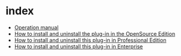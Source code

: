 # index
* [Operation manual](./Operation_manual.md)
* [How to install and uninstall the plug-in in the OpenSource Edition](./How_to_install_and_uninstall_the_plug-in_in_the_OpenSource_version)
* [How to install and uninstall this plug-in in Professional Edition](./How_to_install_and_uninstall_the_plug-in_in_the_Professional_Edition)
* [How to install and uninstall this plug-in in Enterprise](./How_to_install_and_uninstall_the_plug-in_in_the_Enterprise_Edition)


